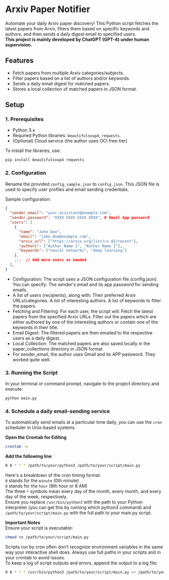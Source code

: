 # Arxiv Paper Notifier

Automate your daily Arxiv paper discovery! This Python script fetches the latest papers from Arxiv, filters them based on specific keywords and authors, and then sends a daily digest email to specified users.  
**This project is mainly developed by ChatGPT (GPT-4) under human supervision.**

## Features

- Fetch papers from multiple Arxiv categories/subjects.
- Filter papers based on a list of authors and/or keywords.
- Sends a daily email digest for matched papers.
- Stores a local collection of matched papers in JSON format.

## Setup

### 1. Prerequisites

- Python 3.x
- Required Python libraries: `beautifulsoup4`, `requests`.
- (Optional) Cloud service (the author uses OCI free-tier)

To install the libraries, use:

```bash
pip install beautifulsoup4 requests
```

### 2. Configuration

Rename the provided `config_sample.json` to `config.json`. This JSON file is used to specify user profiles and email sending credentials.

Sample configuration:

```json
{
  "sender_email": "your.assistant@example.com",
  "sender_password": "XXXX XXXX XXXX XXXX", # Gmail App password
  "users": [
    {
      "name": "John Doe",
      "email": "john.doe@example.com",
      "arxiv_url": ["https://arxiv.org/list/cs.AI/recent"],
      "authors": ["Author Name 1", "Author Name 2"],
      "keywords": ["neural networks", "deep learning"]
    },
    ...  // Add more users as needed
  ],
}
```

- Configuration: The script uses a JSON configuration file (config.json). You can specify:
The sender's email and its app password for sending emails.
- A list of users (recipients), along with:
Their preferred Arxiv URLs/categories.
A list of interesting authors.
A list of keywords to filter the papers.
- Fetching and Filtering: For each user, the script will:
Fetch the latest papers from the specified Arxiv URLs.
Filter out the papers which are either authored by one of the interesting authors or contain one of the keywords in their title.
- Email Digest: The filtered papers are then emailed to the respective users as a daily digest.
- Local Collection: The matched papers are also saved locally in the paper_collections directory in JSON format.
- For sender_email, the author uses Gmail and its APP password. They worked quite well.

### 3. Running the Script
In your terminal or command prompt, navigate to the project directory and execute:
```bash
python main.py
```

### 4. Schedule a daily email-sending service
To automatically send emails at a particular time daily, you can use the ```cron``` scheduler in Unix-based systems.  
  
**Open the Crontab for Editing**  
```bash
crontab -e
```
  
**Add the following line**
```bash
0 8 * * * /path/to/your/python3 /path/to/your/script/main.py
```
Here's a breakdown of the cron timing format:  
```0``` stands for the ```minute``` (0th minute)  
```8``` stands for the ```hour``` (8th hour or 8 AM)  
The three ```*``` symbols mean every day of the month, every month, and every day of the week, respectively.  
Ensure you replace ```/usr/bin/python3``` with the path to your Python interpreter (you can get this by running which python3 command) and ```/path/to/your/script/main.py``` with the full path to your main.py script.  
  
**Important Notes**  
Ensure your script is executable:  
```bash
chmod +x /path/to/your/script/main.py
```
Scripts run by cron often don't recognize environment variables in the same way your interactive shell does. Always use full paths in your scripts and in your crontab to avoid issues.  
To keep a log of script outputs and errors, append the output to a log file:  
```bash
0 8 * * * /usr/bin/python3 /path/to/your/script/main.py >> /path/to/your/script/logname.log 2>&1  
```
